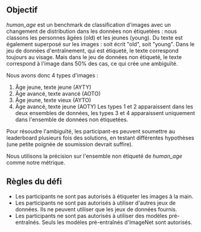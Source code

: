 ## Objectif

*human_age* est un benchmark de classification d'images avec un changement de distribution dans les données non étiquetées : nous classons les personnes âgées (old) et les jeunes (young). Du texte est également superposé sur les images : soit écrit "old", soit "young".
Dans le jeu de données d'entraînement, qui est étiqueté, le texte correspond toujours au visage.
Mais dans le jeu de données non étiqueté, le texte correspond à l'image dans 50% des cas, ce qui crée une ambiguïté.

Nous avons donc 4 types d'images :
1. Âge jeune, texte jeune (AYTY)
2. Âge avancé, texte avancé (AOTO)
3. Âge jeune, texte vieux (AYTO)
4. Âge avancé, texte jeune (AOTY)
Les types 1 et 2 apparaissent dans les deux ensembles de données, les types 3 et 4 apparaissent uniquement dans l'ensemble de données non étiquetées.


Pour résoudre l'ambiguïté, les participant-es peuvent soumettre au leaderboard plusieurs fois des solutions, en testant différentes hypothèses (une petite poignée de soumission devrait suffire).

Nous utilisons la précision sur l'ensemble non étiqueté de *human_age* comme notre métrique.

## Règles du défi

- Les participants ne sont pas autorisés à étiqueter les images à la main.
- Les participants ne sont pas autorisés à utiliser d'autres jeux de données. Ils ne peuvent utiliser que les jeux de données fournis.
- Les participants ne sont pas autorisés à utiliser des modèles pré-entraînés. Seuls les modèles pré-entraînés d'ImageNet sont autorisés.
